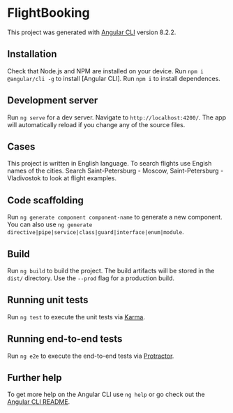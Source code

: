 # FlightBooking

This project was generated with [Angular CLI](https://github.com/angular/angular-cli) version 8.2.2.

## Installation

Check that Node.js and NPM are installed on your device.
Run `npm i @angular/cli -g` to install [Angular CLI]. 
Run `npm i` to install dependences.

## Development server

Run `ng serve` for a dev server. Navigate to `http://localhost:4200/`. The app will automatically reload if you change any of the source files.

## Cases
This project is written in English language. To search flights use Engish names of the cities.
Search Saint-Petersburg - Moscow, Saint-Petersburg - Vladivostok to look at flight examples.

## Code scaffolding

Run `ng generate component component-name` to generate a new component. You can also use `ng generate directive|pipe|service|class|guard|interface|enum|module`.

## Build

Run `ng build` to build the project. The build artifacts will be stored in the `dist/` directory. Use the `--prod` flag for a production build.

## Running unit tests

Run `ng test` to execute the unit tests via [Karma](https://karma-runner.github.io).

## Running end-to-end tests

Run `ng e2e` to execute the end-to-end tests via [Protractor](http://www.protractortest.org/).

## Further help

To get more help on the Angular CLI use `ng help` or go check out the [Angular CLI README](https://github.com/angular/angular-cli/blob/master/README.md).

